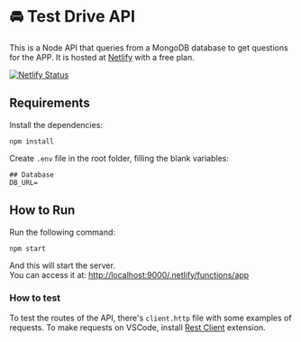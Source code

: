 # :oncoming_automobile: Test Drive API

This is a Node API that queries from a MongoDB database to get questions for the APP. It is hosted at [Netlify](https://www.netlify.com) with a free plan.

[![Netlify Status](https://api.netlify.com/api/v1/badges/3ea892ee-dc51-4096-a36c-19d158deb6bb/deploy-status)](https://app.netlify.com/sites/test-drive-api/deploys)

## Requirements

Install the dependencies:

```terminal
npm install
```

Create `.env` file in the root folder, filling the blank variables:

```env
## Database
DB_URL=
```

## How to Run

Run the following command:

```terminal
npm start
```

And this will start the server.  
You can access it at: [http://localhost:9000/.netlify/functions/app](http://localhost:9000/.netlify/functions/app)

### How to test

To test the routes of the API, there's `client.http` file with some examples of requests. To make requests on VSCode, install [Rest Client](https://marketplace.visualstudio.com/items?itemName=humao.rest-client) extension.
